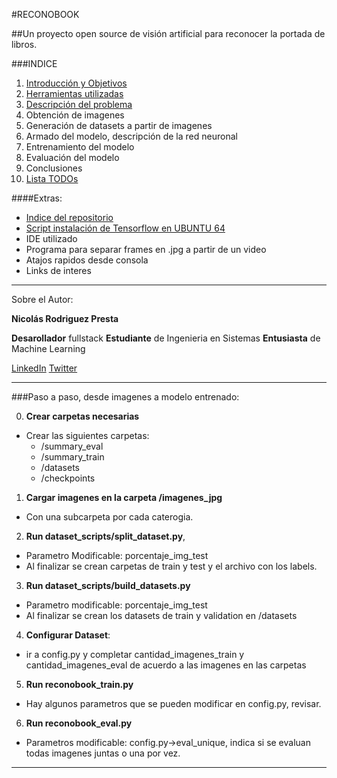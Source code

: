 #RECONOBOOK


##Un proyecto open source de visión artificial para reconocer la portada de libros.


###INDICE
1.  [Introducción y Objetivos](./doc/objetivos.md)
2.  [Herramientas utilizadas](./doc/herramientas.md)
3.  [Descripción del problema](./doc/problema.md)
4.  Obtención de imagenes
5.  Generación de datasets a partir de imagenes
6.  Armado del modelo, descripción de la red neuronal
7.  Entrenamiento del modelo
8.  Evaluación del modelo
9.  Conclusiones
10. [Lista TODOs](./doc/TODO.md)


####Extras:
- [Indice del repositorio](./doc/indicerepo.md)
- [Script instalación de Tensorflow en UBUNTU 64](./doc/ubuntu.md)
- IDE utilizado
- Programa para separar frames en .jpg a partir de un video
- Atajos rapidos desde consola
- Links de interes


***

Sobre el Autor:

**Nicolás Rodriguez Presta**

**Desarollador** fullstack
**Estudiante** de Ingenieria en Sistemas
**Entusiasta** de Machine Learning

[LinkedIn](https://www.linkedin.com/in/nicolaspresta/)
[Twitter](https://twitter.com/nicolaspresta)

***


###Paso a paso, desde imagenes a modelo entrenado:

0. **Crear carpetas necesarias**
  - Crear las siguientes carpetas:
    - /summary_eval
    - /summary_train
    - /datasets
    - /checkpoints
1. **Cargar imagenes en la carpeta /imagenes_jpg**
  - Con una subcarpeta por cada caterogia.
2. **Run dataset_scripts/split_dataset.py**,
  - Parametro Modificable: porcentaje_img_test
  - Al finalizar se crean carpetas de train y test y el archivo con los labels.
3. **Run dataset_scripts/build_datasets.py**
  - Parametro modificable: porcentaje_img_test
  - Al finalizar se crean los datasets de train y validation en /datasets
4. **Configurar Dataset**:
  - ir a config.py y completar cantidad_imagenes_train y cantidad_imagenes_eval de acuerdo a las imagenes en las carpetas
5. **Run reconobook_train.py**
  - Hay algunos parametros que se pueden modificar en config.py, revisar.
6. **Run reconobook_eval.py**
  - Parametros modificable: config.py->eval_unique, indica si se evaluan todas imagenes juntas o una por vez.


***




